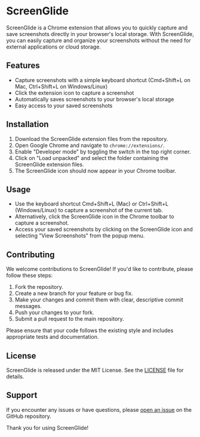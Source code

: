 # ScreenGlide

ScreenGlide is a Chrome extension that allows you to quickly capture and save screenshots directly in your browser's local storage. With ScreenGlide, you can easily capture and organize your screenshots without the need for external applications or cloud storage.

## Features

- Capture screenshots with a simple keyboard shortcut (Cmd+Shift+L on Mac, Ctrl+Shift+L on Windows/Linux)
- Click the extension icon to capture a screenshot
- Automatically saves screenshots to your browser's local storage
- Easy access to your saved screenshots

## Installation

1. Download the ScreenGlide extension files from the repository.
2. Open Google Chrome and navigate to `chrome://extensions/`.
3. Enable "Developer mode" by toggling the switch in the top right corner.
4. Click on "Load unpacked" and select the folder containing the ScreenGlide extension files.
5. The ScreenGlide icon should now appear in your Chrome toolbar.

## Usage

- Use the keyboard shortcut Cmd+Shift+L (Mac) or Ctrl+Shift+L (Windows/Linux) to capture a screenshot of the current tab.
- Alternatively, click the ScreenGlide icon in the Chrome toolbar to capture a screenshot.
- Access your saved screenshots by clicking on the ScreenGlide icon and selecting "View Screenshots" from the popup menu.

## Contributing

We welcome contributions to ScreenGlide! If you'd like to contribute, please follow these steps:

1. Fork the repository.
2. Create a new branch for your feature or bug fix.
3. Make your changes and commit them with clear, descriptive commit messages.
4. Push your changes to your fork.
5. Submit a pull request to the main repository.

Please ensure that your code follows the existing style and includes appropriate tests and documentation.

## License

ScreenGlide is released under the MIT License. See the [LICENSE](LICENSE) file for details.

## Support

If you encounter any issues or have questions, please [open an issue](https://github.com/sksareen/screenglide/issues) on the GitHub repository.

Thank you for using ScreenGlide!
